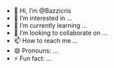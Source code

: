 - 👋 Hi, I’m @Bazzicris
- 👀 I’m interested in ...
- 🌱 I’m currently learning ...
- 💞️ I’m looking to collaborate on ...
- 📫 How to reach me ...
- 😄 Pronouns: ...
- ⚡ Fun fact: ...

<!---
Bazzicris/Bazzicris is a ✨ special ✨ repository because its `README.md` (this file) appears on your GitHub profile.
You can click the Preview link to take a look at your changes.
--->
